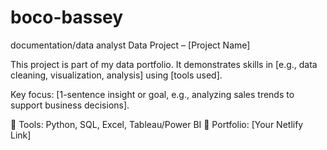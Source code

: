 # boco-bassey
documentation/data analyst
Data Project – [Project Name]

This project is part of my data portfolio. It demonstrates skills in [e.g., data cleaning, visualization, analysis] using [tools used].

Key focus: [1-sentence insight or goal, e.g., analyzing sales trends to support business decisions].

🔹 Tools: Python, SQL, Excel, Tableau/Power BI
🔹 Portfolio: [Your Netlify Link]
